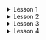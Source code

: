 ﻿<details>
<summary>Lesson 1</summary>
<h3>Task 1</h3>
<p>
Добавить свои объекты в иерархию объектов, чтобы получился красивый задний фон, похожий на полёт в звёздном пространстве.
</p>

<h3>Task 2</h3>
<p>
*Заменить кружочки картинками, используя метод DrawImage.

</p>

<h3>Task 3</h3>
<p>
*Разработать собственный класс заставка SplashScreen, аналогичный классу Game в котором создайте собственную иерархию объектов и задайте их движение. 
</p>

*Предусмотреть кнопки - Начало игры, Рекорды, Выход. Добавить на заставку имя автора.*
</details>

<details>
<summary>Lesson 2</summary>
<h3>Task 1</h3>
<p>
Построить три класса (базовый и 2 потомка), описывающих некоторых работников с почасовой оплатой (один из потомков) и фиксированной оплатой (второй потомок).
<ul>
<li>
Описать в базовом классе абстрактный метод для расчёта среднемесячной заработной платы. Для «повременщиков» формула для расчета такова: «среднемесячная заработная плата = 20.8 * 8 * почасовая ставка», для работников с фиксированной оплатой «среднемесячная заработная плата = фиксированная месячная оплата».
</li>
<li>
Создать на базе абстрактного класса массив сотрудников и заполнить его.
</li>
<li>
*Реализовать интерфейсы для возможности сортировки массива, используя Array.Sort().
</li>
<li>
 *Создать класс, содержащий массив сотрудников, и реализовать возможность вывода данных с использованием foreach.
</li>
</ul>
</p>

<h3>Task 2</h3>
<p>
Переделать виртуальный метод Update в BaseObject в абстрактный и реализовать его в наследниках.
</p>

<h3>Task 3</h3>
<p>
Сделать так, чтобы при столкновениях пули с астероидом они регенерировались в разных концах экрана.
</p>

<h3>Task 4</h3>
<p>
Сделать проверку на задание размера экрана в классе Game. Если высота или ширина (Width, Height) больше 1000 или принимает отрицательное значение, выбросить исключение ArgumentOutOfRangeException().
</p>

<h3>Task 5</h3>
<p>
*Создать собственное исключение GameObjectException, которое появляется при попытке создать объект с неправильными характеристиками (например, отрицательные размеры, слишком большая скорость или позиция).
</p>
</details> 

<details>
<summary>Lesson 3</summary>
<h3>Task 1</h3>
<p>
Добавить космический корабль, как описано в уроке.
</p>

<h3>Task 2</h3>
<p>
Добработать игру «Астероиды»
<ul>
<li>
Добавить ведение журнала в консоль с помощью делегатов;
</li>

<li>
*Добавить это и в файл.
</li>
</ul>

</p>

<h3>Task 3</h3>
<p>
Разработать аптечки, которые добавляют энергию.
</p>

<h3>Task 4</h3>
<p>
Добавить подсчет очков за сбитые астероиды.
</p>

<h3>Task 5</h3>
<p>
*Добавить в пример Lesson3 обобщенный делегат.
</p>
</details>

<details>
<summary>Lesson 4</summary>
<h3>Task 1</h3>
<p>
Добавить в программу коллекцию астероидов. Как только она заканчивается (все астероиды сбиты), формируется новая коллекция, в которой на 1 астероид больше.
</p>

<h3>Task 2</h3>
<p>
Дана коллекция List<T>, требуется подсчитать, сколько раз каждый элемент встречается в данной коллекции:
<ul>
<li>
для целых чисел;
</li>

<li>
*для необобщенных коллекции;
</li>

<li>
*используя Linq.
</li>
</ul>

</p>

<h3>Task 3</h3>
<p>
*Дан фрагмент программы:
</p>

```csharp
Dictionary<string, int> dict = new Dictionary<string, int>()
  {
    {"four",4 },
    {"two",2 },
    { "one",1 },
    {"three",3 },
  };

var d = dict.OrderBy(delegate(KeyValuePair<string,int> pair) { return pair.Value; });

foreach (var pair in d)
{
    Console.WriteLine("{0} - {1}", pair.Key, pair.Value);
}
```

<ul>
<li>
Свернуть обращение к OrderBy с использованием лямбда-выражения $.
</li>
</ul>
</details>
